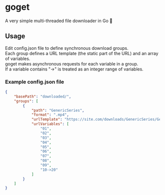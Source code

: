 # goget
A very simple multi-threaded file downloader in Go 🤖

## Usage
Edit config.json file to define synchronous download groups.  
Each group defines a URL template (the static part of the URL) and an array of variables.  
goget makes asynchronous requests for each variable in a group.  
If a variable contains "->" is treated as an integer range of variables.

### Example config.json file
```json
{
    "basePath": "downloaded/",
    "groups": [
        {
            "path": "GenericSeries",
            "format": ".mp4",
            "urlTemplate": "https://site.com/downloads/GenericSeries/GenericSeries_Ep_<<variable>>_SUB_ITA.mp4",
            "urlVariables": [
                "01",
                "02",
                "03",
                "04",
                "05",
                "06",
                "07",
                "08",
                "09",
                "10->20"
            ]
        }
    ]
}
```
